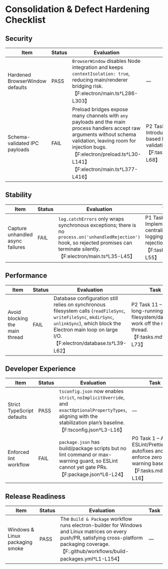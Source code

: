 # Consolidation & Defect Hardening Checklist

## Security
| Item | Status | Evaluation | Task |
| --- | --- | --- | --- |
| Hardened BrowserWindow defaults | PASS | `BrowserWindow` disables Node integration and keeps `contextIsolation: true`, reducing main/renderer bridging risk.【F:electron/main.ts†L286-L303】 | — |
| Schema-validated IPC payloads | FAIL | Preload bridges expose many channels with `any` payloads and the main process handlers accept raw arguments without schema validation, leaving room for injection bugs.【F:electron/preload.ts†L30-L141】【F:electron/main.ts†L377-L416】 | P2 Task 10 – Introduce zod-based IPC validation.【F:tasks.md†L65-L68】 |

## Stability
| Item | Status | Evaluation | Task |
| --- | --- | --- | --- |
| Capture unhandled async failures | FAIL | `log.catchErrors` only wraps synchronous exceptions; there is no `process.on('unhandledRejection')` hook, so rejected promises can terminate silently.【F:electron/main.ts†L35-L45】 | P1 Task 8 – Implement centralized error logging with rejection handling.【F:tasks.md†L52-L55】 |

## Performance
| Item | Status | Evaluation | Task |
| --- | --- | --- | --- |
| Avoid blocking the main thread | FAIL | Database configuration still relies on synchronous filesystem calls (`readFileSync`, `writeFileSync`, `mkdirSync`, `unlinkSync`), which block the Electron main loop on large I/O.【F:electron/database.ts†L39-L62】 | P2 Task 11 – Move long-running filesystem/database work off the main thread.【F:tasks.md†L70-L73】 |

## Developer Experience
| Item | Status | Evaluation | Task |
| --- | --- | --- | --- |
| Strict TypeScript defaults | PASS | `tsconfig.json` now enables `strict`, `noImplicitOverride`, and `exactOptionalPropertyTypes`, aligning with the stabilization plan’s baseline.【F:tsconfig.json†L3-L16】 | — |
| Enforced lint workflow | FAIL | `package.json` has build/package scripts but no lint command or max-warning guard, so ESLint cannot yet gate PRs.【F:package.json†L6-L24】 | P0 Task 1 – Apply ESLint/Prettier autofixes and enforce zero-warning baseline.【F:tasks.md†L12-L16】 |

## Release Readiness
| Item | Status | Evaluation | Task |
| --- | --- | --- | --- |
| Windows & Linux packaging smoke | PASS | The `Build & Package` workflow runs electron-builder for Windows and Linux matrices on every push/PR, satisfying cross-platform packaging coverage.【F:.github/workflows/build-packages.yml†L1-L154】 | — |
